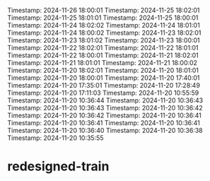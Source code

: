 Timestamp: 2024-11-26 18:00:01
Timestamp: 2024-11-25 18:02:01
Timestamp: 2024-11-25 18:01:01
Timestamp: 2024-11-25 18:00:01
Timestamp: 2024-11-24 18:02:02
Timestamp: 2024-11-24 18:01:01
Timestamp: 2024-11-24 18:00:02
Timestamp: 2024-11-23 18:02:01
Timestamp: 2024-11-23 18:01:02
Timestamp: 2024-11-23 18:00:01
Timestamp: 2024-11-22 18:02:01
Timestamp: 2024-11-22 18:01:01
Timestamp: 2024-11-22 18:00:01
Timestamp: 2024-11-21 18:02:01
Timestamp: 2024-11-21 18:01:01
Timestamp: 2024-11-21 18:00:02
Timestamp: 2024-11-20 18:02:01
Timestamp: 2024-11-20 18:01:01
Timestamp: 2024-11-20 18:00:01
Timestamp: 2024-11-20 17:40:01
Timestamp: 2024-11-20 17:35:01
Timestamp: 2024-11-20 17:28:49
Timestamp: 2024-11-20 17:11:03
Timestamp: 2024-11-20 10:55:59
Timestamp: 2024-11-20 10:36:44
Timestamp: 2024-11-20 10:36:43
Timestamp: 2024-11-20 10:36:43
Timestamp: 2024-11-20 10:36:42
Timestamp: 2024-11-20 10:36:42
Timestamp: 2024-11-20 10:36:41
Timestamp: 2024-11-20 10:36:41
Timestamp: 2024-11-20 10:36:41
Timestamp: 2024-11-20 10:36:40
Timestamp: 2024-11-20 10:36:38
Timestamp: 2024-11-20 10:35:55
# redesigned-train
